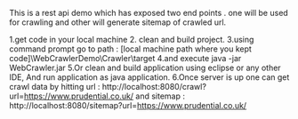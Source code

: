 This is a rest api demo which has exposed two end points . one will be used for crawling and other will generate sitemap of crawled url.

1.get code in your local machine 
2. clean and build project.
3.using command prompt go to path : [local machine path where you kept code]\WebCrawlerDemo\Crawler\target 
4.and execute java -jar WebCrawler.jar
5.Or clean and build application using eclipse or any other IDE, And run application as java application.
6.Once server is up one can get crawl data by hitting url : http://localhost:8080/crawl?url=https://www.prudential.co.uk/
  and sitemap : http://localhost:8080/sitemap?url=https://www.prudential.co.uk/
